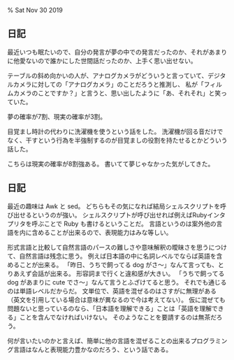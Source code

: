 % Sat Nov 30 2019

## 日記

最近いつも眠たいので、自分の発言が夢の中での発言だったのか、それがあまりに他愛ないので誰かにした世間話だったのか、上手く思い出せない。

テーブルの斜め向かいの人が、アナログカメラがどういうと言っていて、デジタルカメラに対しての「アナログカメラ」のことだろうと推測し、
私が「フィルムカメラのことですか？」と言うと、思い出したように「あ、それそれ」と笑っていた。

夢の確率が7割、現実の確率が3割。

目覚まし時計の代わりに洗濯機を使うという話をした。
洗濯機が回る音だけでなく、干すという行為を半強制するのが目覚ましの役割を持たせるとかどういう話した。

こちらは現実の確率が8割強ある。
書いてて夢じゃなかった気がしてきた。

## 日記

最近の趣味は Awk と sed。
どちらもその気になれば結局シェルスクリプトを呼び出せるというのが強い。
シェルスクリプトが呼び出せれば例えばRubyインタプリタを呼ぶことで Ruby も書けるということだ。
言語というのは案外他の言語を内に含めることが出来るので、表現能力はみな等しい。

形式言語と比較して自然言語のパースの難しさや意味解釈の曖昧さを思うにつけて、自然言語は残念に思う。
例えば日本語の中に名詞レベルでならば英語を含めることが出来る。
「昨日、うちで飼ってる dog がさ〜」なんて言っても、とりあえず会話が出来る。
形容詞まで行くと違和感が大きい。
「うちで飼ってる dog があまりに cute でさ〜」なんて言うとふざけてると思う。
それでも通じるのは単語レベルだからだ。
文単位で、英語を混ぜるのはさすがに無理がある（英文を引用している場合は意味が異なるので今は考えてない）。
仮に混ぜても問題ないと思っているのなら、「日本語を理解できる」ことは「英語を理解できる」ことを含んでなければいけない。
そのようなことを要請するのは無茶だろう。

何が言いたいのかと言えば、簡単に他の言語を混ぜることの出来るプログラミング言語はなんと表現能力豊かなのだろう、という話である。
